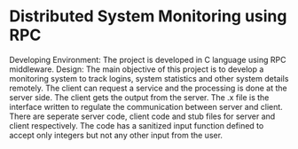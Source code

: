 # Distributed System Monitoring using RPC
Developing Environment: 
The project is developed in C language using RPC middleware.
Design: 
The main objective of this project is to develop a monitoring system to track logins, system statistics and other system details remotely. The client can request a service and the processing is done at the server side. The client gets the output from the server.
The .x file is the interface written to regulate the communication between server and client. There are seperate server code, client code and stub files for server and client respectively.
The code has a sanitized input function defined to accept only integers but not any other input from the user.
